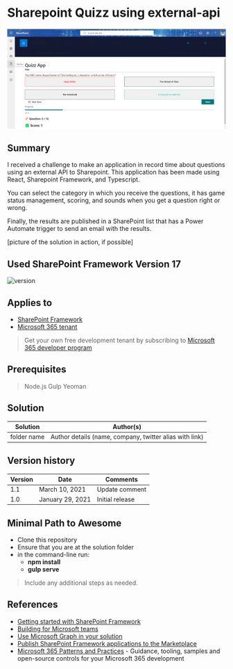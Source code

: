 # Sharepoint Quizz using external-api
<picture>
  <source media="(prefers-color-scheme: dark)" srcset="https://github.com/corsinoelias/externalAPI/blob/main/src/webparts/timeApi/assets/showcase.png">
  <source media="(prefers-color-scheme: light)" srcset="https://github.com/corsinoelias/externalAPI/blob/main/src/webparts/timeApi/assets/showcase.png">
  <img alt="Shows an illustrated sun in light mode and a moon with stars in dark mode." src="https://github.com/corsinoelias/externalAPI/blob/main/src/webparts/timeApi/assets/showcase.png">
</picture>

## Summary

I received a challenge to make an application in record time about questions using an external API to Sharepoint.
This application has been made using React, Sharepoint Framework, and Typescript.

You can select the category in which you receive the questions, it has game status management, scoring, and sounds when you get a question right or wrong.

Finally, the results are published in a SharePoint list that has a Power Automate trigger to send an email with the results.

[picture of the solution in action, if possible]

## Used SharePoint Framework Version 17

![version](https://img.shields.io/badge/version-1.17.3-green.svg)

## Applies to

- [SharePoint Framework](https://aka.ms/spfx)
- [Microsoft 365 tenant](https://docs.microsoft.com/en-us/sharepoint/dev/spfx/set-up-your-developer-tenant)

> Get your own free development tenant by subscribing to [Microsoft 365 developer program](http://aka.ms/o365devprogram)

## Prerequisites

> Node.js 
> Gulp
> Yeoman 

## Solution

| Solution    | Author(s)                                               |
| ----------- | ------------------------------------------------------- |
| folder name | Author details (name, company, twitter alias with link) |

## Version history

| Version | Date             | Comments        |
| ------- | ---------------- | --------------- |
| 1.1     | March 10, 2021   | Update comment  |
| 1.0     | January 29, 2021 | Initial release |

## Minimal Path to Awesome

- Clone this repository
- Ensure that you are at the solution folder
- in the command-line run:
  - **npm install**
  - **gulp serve**

> Include any additional steps as needed.

## References

- [Getting started with SharePoint Framework](https://docs.microsoft.com/en-us/sharepoint/dev/spfx/set-up-your-developer-tenant)
- [Building for Microsoft teams](https://docs.microsoft.com/en-us/sharepoint/dev/spfx/build-for-teams-overview)
- [Use Microsoft Graph in your solution](https://docs.microsoft.com/en-us/sharepoint/dev/spfx/web-parts/get-started/using-microsoft-graph-apis)
- [Publish SharePoint Framework applications to the Marketplace](https://docs.microsoft.com/en-us/sharepoint/dev/spfx/publish-to-marketplace-overview)
- [Microsoft 365 Patterns and Practices](https://aka.ms/m365pnp) - Guidance, tooling, samples and open-source controls for your Microsoft 365 development
